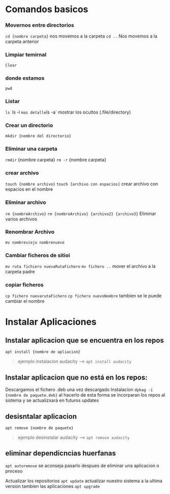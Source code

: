 # Comandos basicos

### Movernos entre directorios
`cd {nombre carpeta}` nos movemos a la carpeta
`cd ..` Nos movemos a la carpeta anterior
### Limpiar temirnal
`Clear`
### donde estamos
`pwd`
### Listar 
`ls
`ls -l ` mas detalle
`ls -a` mostrar los ocultos (.file/directory)

### Crear un directorio
`mkdir {nombre del directorio}`
### Eliminar una carpeta
`rmdir` {nombre carpeta}
`rm -r` {nombre carpeta}

### crear archivo
`touch {nombre archivo}`
`touch {archivo con espacios}` crear archivo con espacios en el nombre
### Eliminar archivo
`rm {nombreArchivo}`
`rm {nombreArchivo} {archivo2} {archivo3}` Eliminar varios archivos
### Renombrar Archivo
`mv nombreviejo nombrenuevo`

### Cambiar ficheros de sitioi
`mv ruta fichiero nuevaRutaFichero`
`mv fichero ..` mover el archivo a la carpeta padre

### copiar ficheros
`cp fichero nuevarutaFichero`
`cp fichero nuevoNombre` tambien se le puede cambiar el nombre




# Instalar Aplicaciones

## Instalar aplicacion que se encuentra en los repos
`apt install {nombre de apliacion}`
> ejemplo instalacion audacity  --> `apt install audacity`

## Instalar aplicacion que no está en los repos:
Descargamos  el fichero  .deb
una vez descargado
Instalacion
`dpkag -i {nombre de paquete.deb}`
al hacerlo de esta forma se incorparan los repos al sistema y se actualizxará en futuros updates

## desisntalar aplicacion
`apt remove {nombre de paquete}`
> ejemplo desinstalar audacity --> `apt remove audacity`

## eliminar dependicncias huerfanas
`apt autoremove`
se aconseja pasarlo despues de eliminar una aplicacion o proceso

Actualizar los repositorios
`apt update`
actualizar nuestro sistema a la ultima version tambien las aplicaciones
`apt upgrade`





